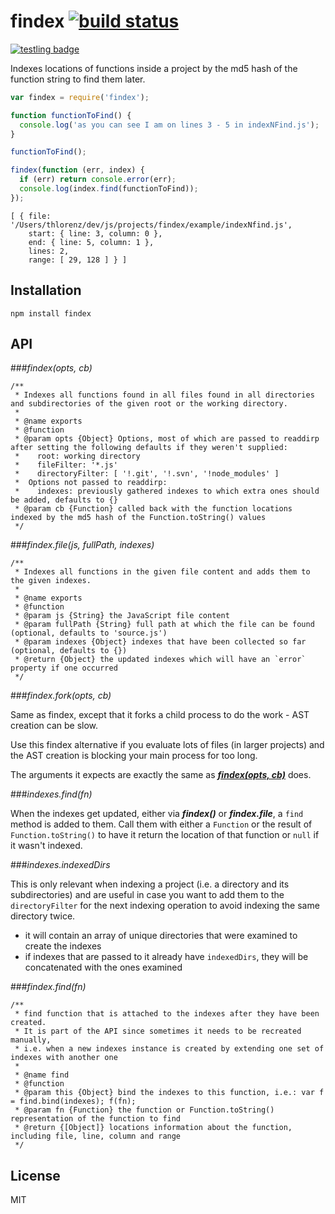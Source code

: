 # findex [![build status](https://secure.travis-ci.org/thlorenz/findex.png)](http://travis-ci.org/thlorenz/findex)

[![testling badge](https://ci.testling.com/thlorenz/findex.png)](https://ci.testling.com/thlorenz/findex)

Indexes locations of functions inside a project by the md5 hash of the function string to find them later.

```js
var findex = require('findex');

function functionToFind() {
  console.log('as you can see I am on lines 3 - 5 in indexNFind.js');
}

functionToFind();

findex(function (err, index) {
  if (err) return console.error(err);
  console.log(index.find(functionToFind));
});
```

```
[ { file: '/Users/thlorenz/dev/js/projects/findex/example/indexNfind.js',
    start: { line: 3, column: 0 },
    end: { line: 5, column: 1 },
    lines: 2,
    range: [ 29, 128 ] } ]
```

## Installation

    npm install findex

## API

###*findex(opts, cb)*

```
/**
 * Indexes all functions found in all files found in all directories and subdirectories of the given root or the working directory.
 *
 * @name exports
 * @function
 * @param opts {Object} Options, most of which are passed to readdirp after setting the following defaults if they weren't supplied:
 *    root: working directory
 *    fileFilter: '*.js'
 *    directoryFilter: [ '!.git', '!.svn', '!node_modules' ]
 *  Options not passed to readdirp:
 *    indexes: previously gathered indexes to which extra ones should be added, defaults to {}
 * @param cb {Function} called back with the function locations indexed by the md5 hash of the Function.toString() values
 */
```

###*findex.file(js, fullPath, indexes)*

```
/**
 * Indexes all functions in the given file content and adds them to the given indexes.
 *
 * @name exports
 * @function
 * @param js {String} the JavaScript file content
 * @param fullPath {String} full path at which the file can be found (optional, defaults to 'source.js')
 * @param indexes {Object} indexes that have been collected so far (optional, defaults to {})
 * @return {Object} the updated indexes which will have an `error` property if one occurred
 */
```

###*findex.fork(opts, cb)*

Same as findex, except that it forks a child process to do the work - AST creation can be slow.

Use this findex alternative if you evaluate lots of files (in larger projects)
and the AST creation is blocking your main process for too long.

The arguments it expects are exactly the same as [***findex(opts,
cb)***](https://github.com/thlorenz/findex#findexopts-cb) does.

###*indexes.find(fn)*

When the indexes get updated, either via ***findex()*** or ***findex.file***, a `find` method is added to them. Call
them with either a `Function` or the result of `Function.toString()` to have it return the location of that function or
`null` if it wasn't indexed.

###*indexes.indexedDirs*

This is only relevant when indexing a project (i.e. a directory and its subdirectories) and are useful in case you want
to add them to the `directoryFilter` for the next indexing operation to avoid indexing the same directory twice.


- it will contain an array of unique directories that were examined to create the indexes 
- if indexes that are passed to it already have `indexedDirs`, they will be concatenated with the ones examined

###*findex.find(fn)*

```
/**
 * find function that is attached to the indexes after they have been created.
 * It is part of the API since sometimes it needs to be recreated manually,
 * i.e. when a new indexes instance is created by extending one set of indexes with another one
 *
 * @name find
 * @function
 * @param this {Object} bind the indexes to this function, i.e.: var f = find.bind(indexes); f(fn);
 * @param fn {Function} the function or Function.toString() representation of the function to find
 * @return {[Object]} locations information about the function, including file, line, column and range
 */
 ```

## License

MIT

